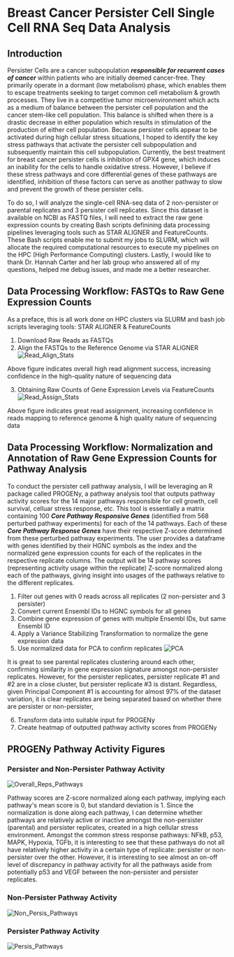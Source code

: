 # Breast Cancer Persister Cell Single Cell RNA Seq Data Analysis

## Introduction
Persister Cells are a cancer subpopulation ***responsible for recurrent cases of cancer*** within patients who are initially deemed cancer-free. They primarily operate in a dormant (low metabolism) phase, which enables them to escape treatments seeking to target common cell metabolism & growth processes. They live in a competitive tumor microenvironment which acts as a medium of balance between the persister cell population and the cancer stem-like cell population. This balance is shifted when there is a drastic decrease in either population which results in stimulation of the production of either cell population. Because persister cells appear to be activated during high cellular stress situations, I hoped to identify the key stress pathways that activate the persister cell subpopulation and subsequently maintain this cell subpopulation. Currently, the best treatment for breast cancer persister cells is inhibition of GPX4 gene, which induces an inability for the cells to handle oxidative stress. However, I believe if these stress pathways and core differential genes of these pathways are identified, inhibition of these factors can serve as another pathway to slow and prevent the growth of these persister cells.

To do so, I will analyze the single-cell RNA-seq data of 2 non-persister or parental replicates and 3 persister cell replicates. Since this dataset is available on NCBI as FASTQ files, I will need to extract the raw gene expression counts by creating Bash scripts definining data processing pipelines leveraging tools such as STAR ALIGNER and FeatureCounts. These Bash scripts enable me to submit my jobs to SLURM, which will allocate the required computational resources to execute my pipelines on the HPC (High Performance Computing) clusters. Lastly, I would like to thank Dr. Hannah Carter and her lab group who answered all of my questions, helped me debug issues, and made me a better researcher. 

## Data Processing Workflow: FASTQs to Raw Gene Expression Counts
As a preface, this is all work done on HPC clusters via SLURM and bash job scripts leveraging tools: STAR ALIGNER & FeatureCounts

1. Download Raw Reads as FASTQs
2. Align the FASTQs to the Reference Genome via STAR ALIGNER
![Read_Align_Stats](images/Aligned_Read_QC.png)

Above figure indicates overall high read alignment success, increasing confidence in the high-quality nature of sequencing data

3. Obtaining Raw Counts of Gene Expression Levels via FeatureCounts
![Read_Assign_Stats](images/Assigned_Read_QC.png)

Above figure indicates great read assignment, increasing confidence in reads mapping to reference genome & high quality nature of sequencing data
## Data Processing Workflow: Normalization and Annotation of Raw Gene Expression Counts for Pathway Analysis
To conduct the persister cell pathway analysis, I will be leveraging an R package called PROGENy, a pathway analysis tool that outputs pathway activity scores for the 14 major pathways responsible for cell growth, cell survival, celluar stress response, etc. This tool is essentially a matrix containing 100 ***Core Pathway Responsive Genes*** (identified from 568 perturbed pathway experiments) for each of the 14 pathways. Each of these ***Core Pathway Response Genes*** have their respective Z-score determined from these perturbed pathway experiments. The user provides a dataframe with genes identified by their HGNC symbols as the index and the normalized gene expression counts for each of the replicates in the respective replicate columns. The output will be 14 pathway scores (representing activity usage within the replicate) Z-score normalized along each of the pathways, giving insight into usages of the pathways relative to the different replicates.

1. Filter out genes with 0 reads across all replicates (2 non-persister and 3 persister)
2. Convert current Ensembl IDs to HGNC symbols for all genes
3. Combine gene expression of genes with multiple Ensembl IDs, but same Ensembl ID
4. Apply a Variance Stabilizing Transformation to normalize the gene expression data
5. Use normalized data for PCA to confirm replicates
   ![PCA](images/PCA.png)

It is great to see parental replicates clustering around each other, confirming similarity in gene expression signature amongst non-persister replicates. However, for the persister replicates, persister replicate #1 and #2 are in a close cluster, but persister replicate #3 is distant. Regardless, given Principal Component #1 is accounting for almost 97% of the dataset variation, it is clear replicates are being separated based on whether there are persister or non-persister, 


6. Transform data into suitable input for PROGENy
7. Create heatmap of outputted pathway activity scores from PROGENy

## PROGENy Pathway Activity Figures
### Persister and Non-Persister Pathway Activity
![Overall_Reps_Pathways](images/PROGENy.png)

Pathway scores are Z-score normalized along each pathway, implying each pathway's mean score is 0, but standard deviation is 1. Since the normalization is done along each pathway, I can determine whether pathways are relatively active or inactive amongst the non-persister (parental) and persister replicates, created in a high cellular stress environment. Amongst the common stress response pathways: NFkB, p53, MAPK, Hypoxia, TGFb, it is interesting to see that these pathways do not all have relatively higher activity in a certain type of replicate: persister or non-persister over the other. However, it is interesting to see almost an on-off level of discrepancy in pathway activity for all the pathways aside from potentially p53 and VEGF between the non-persister and persister replicates. 

### Non-Persister Pathway Activity
![Non_Persis_Pathways](images/PROGENy_Par.png)

### Persister Pathway Activity
![Persis_Pathways](images/PROGENy_PER.png)
